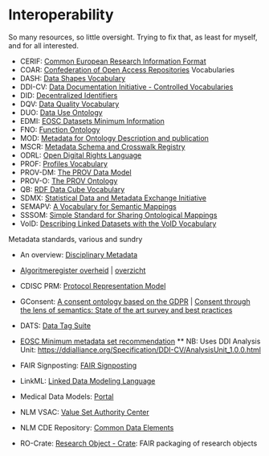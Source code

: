# Interoperability

So many resources, so little oversight. Trying to fix that, as least for myself, and for all interested.

* CERIF: [Common European Research Information Format](https://eurocris.org/Uploads/Web%20pages/CERIF-1.6/documentation/MImage.html)
* COAR: [Confederation of Open Access Repositories](https://vocabularies.coar-repositories.org/) Vocabularies
* DASH: [Data Shapes Vocabulary](https://datashapes.org/dash#)
* DDI-CV: [Data Documentation Initiative - Controlled Vocabularies](https://ddialliance.org/controlled-vocabularies)
* DID: [Decentralized Identifiers](https://www.w3.org/TR/did-core/)
* DQV: [Data Quality Vocabulary](https://www.w3.org/TR/vocab-dqv/)
* DUO: [Data Use Ontology](https://obofoundry.org/ontology/duo.html)
* EDMI: [EOSC Datasets Minimum Information](https://eosc-edmi.github.io/properties)
* FNO: [Function Ontology](https://fno.io/ontology/index-en.html)
* MOD: [Metadata for Ontology Description and publication](https://www.isibang.ac.in/ns/mod/index.html)
* MSCR: [Metadata Schema and Crosswalk Registry](https://faircore4eosc.eu/components/metadata-schema-and-crosswalk-registry-mscr)
* ODRL: [Open Digital Rights Language](https://www.w3.org/TR/odrl-model/)
* PROF: [Profiles Vocabulary](https://www.w3.org/TR/dx-prof/)
* PROV-DM: [The PROV Data Model](https://www.w3.org/TR/prov-dm/)
* PROV-O: [The PROV Ontology](https://www.w3.org/TR/2013/REC-prov-o-20130430/)
* QB: [RDF Data Cube Vocabulary](https://www.w3.org/TR/vocab-data-cube/)
* SDMX: [Statistical Data and Metadata Exchange Initiative](http://sdmx.org/)
* SEMAPV: [A Vocabulary for Semantic Mappings](https://mapping-commons.github.io/semantic-mapping-vocabulary/)
* SSSOM: [Simple Standard for Sharing Ontological Mappings](https://mapping-commons.github.io/sssom/spec/)
* VoID: [Describing Linked Datasets with the VoID Vocabulary](https://www.w3.org/TR/void/)

Metadata standards, various and sundry
* An overview: [Disciplinary Metadata](https://www.dcc.ac.uk/guidance/standards/metadata)

* [Algoritmeregister overheid](https://algoritmes.overheid.nl/) | [overzicht](https://www.digitaleoverheid.nl/overzicht-van-alle-onderwerpen/algoritmes/algoritmeregister/)
* CDISC PRM: [Protocol Representation Model](https://www.cdisc.org/standards/foundational/protocol#standard__versions)
* GConsent: [A consent ontology based on the GDPR](https://openscience.adaptcentre.ie/ontologies/GConsent/docs/ontology) | [Consent through the lens of semantics: State of the art survey and best practices](https://content.iospress.com/articles/semantic-web/sw210438)
* DATS: [Data Tag Suite](https://github.com/datatagsuite)
* [EOSC Minimum metadata set recommendation](https://drive.google.com/file/d/19eJURTWjnrw16WnS_NeX-cOOm_lqEONF/view)
** NB: Uses DDI Analysis Unit: https://ddialliance.org/Specification/DDI-CV/AnalysisUnit_1.0.0.html
* FAIR Signposting: [FAIR Signposting](https://signposting.org/FAIR/)
* LinkML: [Linked Data Modeling Language](https://github.com/linkml/linkml)
* Medical Data Models: [Portal](https://medical-data-models.org/)
* NLM VSAC: [Value Set Authority Center](https://vsac.nlm.nih.gov/)
* NLM CDE Repository: [Common Data Elements](https://cde.nlm.nih.gov/)
* RO-Crate: [Research Object - Crate](https://w3id.org/ro/crate): FAIR packaging of research objects

